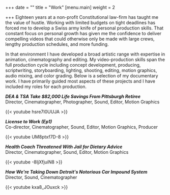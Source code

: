 +++
date = ""
title = "Work"
[menu.main]
weight = 2

+++
Eighteen years at a non-profit Constitutional law-firm has taught me the value of hustle. Working with limited budgets on tight deadlines has forced me to develop a Swiss army knife of personal production skills. That constant focus on personal growth has given me the confidence to deliver compelling videos that could otherwise only be made with large crews, lengthy production schedules, and more funding.

In that environment I have developed a broad artistic range with expertise in animation, cinematography and editing. My video-production skills span the full production cycle including concept development, producing, scriptwriting, storyboarding, lighting, shooting, editing, motion graphics, audio mixing, and color grading. Below is a selection of my documentary work. I have primarily guided most aspects of these projects and I have included my roles for each production.

**_DEA & TSA Take $82,000 Life Savings From Pittsburgh Retiree_**  
Director, Cinematographer, Photographer, Sound, Editor, Motion Graphics

{{< youtube hsre7I0UUJA >}}

**_License to Work (Ep1)_**  
Co-director, Cinematographer, Sound, Editor, Motion Graphics, Producer

{{< youtube UM8ptxf7D-8 >}}

**_Health Coach Threatened With Jail for Dietary Advice_**  
Director, Cinematographer, Sound, Editor, Motion Graphics

{{< youtube -8IjXfjuiN8 >}}

**_How We're Taking Down Detroit's Notorious Car Impound System_**  
Director, Sound, Cinematographer

{{< youtube kxa8_JOuxck >}}